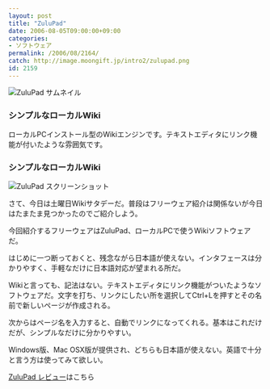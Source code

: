 ```yaml
---
layout: post
title: "ZuluPad"
date: 2006-08-05T09:00:00+09:00
categories:
- ソフトウェア
permalink: /2006/08/2164/
catch: http://image.moongift.jp/intro2/zulupad.png
id: 2159
---
```

 ![ZuluPad サムネイル](http://image.moongift.jp/intro2/zulupad.t.png "ZuluPad サムネイル")
  

### シンプルなローカルWiki
  
ローカルPCインストール型のWikiエンジンです。テキストエディタにリンク機能が付いたような雰囲気です。  
<!--more-->  

### シンプルなローカルWiki
  

![ZuluPad スクリーンショット](http://image.moongift.jp/intro2/zulupad.png "ZuluPad スクリーンショット")

  

さて、今日は土曜日Wikiサタデーだ。普段はフリーウェア紹介は関係ないが今日はたまたま見つかったのでご紹介しよう。

  

今回紹介するフリーウェアはZuluPad、ローカルPCで使うWikiソフトウェアだ。

  

はじめに一つ断っておくと、残念ながら日本語が使えない。インタフェースは分かりやすく、手軽なだけに日本語対応が望まれる所だ。

  

Wikiと言っても、記法はない。テキストエディタにリンク機能がついたようなソフトウェアだ。文字を打ち、リンクにしたい所を選択してCtrl+Lを押すとその名前で新しいページが作成される。

  

次からはページ名を入力すると、自動でリンクになってくれる。基本はこれだけだが、シンプルなだけに分かりやすい。

  

Windows版、Mac OSX版が提供され、どちらも日本語が使えない。英語で十分と言う方は使ってみて欲しい。

  

[ZuluPad レビュー](http://fw.moongift.jp/review/i-2169.html)はこちら

